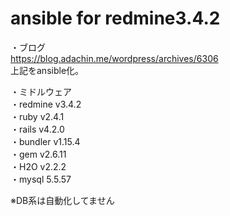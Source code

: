 # ansible for redmine3.4.2  

・ブログ  
https://blog.adachin.me/wordpress/archives/6306  
上記をansible化。  

・ミドルウェア  
・redmine v3.4.2  
・ruby v2.4.1  
・rails v4.2.0  
・bundler v1.15.4  
・gem v2.6.11  
・H2O v2.2.2  
・mysql 5.5.57  

※DB系は自動化してません

